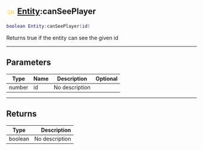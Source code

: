 ## <img src="../../.gitbook/assets/shared.png" width="24" height=24 /> [Entity](https://iaswiki.rawr.dev/readme/entity):canSeePlayer

```lua
boolean Entity:canSeePlayer(id)
```

Returns true if the entity can see the given id

------
## Parameters

| Type   | Name | Description | Optional |
| ------ | ---- | ----------- | -------: |
| number | id | No description |  |


------
## Returns

| Type   | Description |
| ------ | ----------: |
| boolean | No description |

